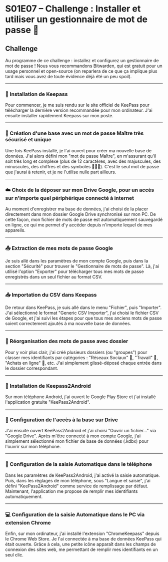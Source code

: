 # S01E07 – Challenge : Installer et utiliser un gestionnaire de mot de passe 🔎

## Challenge
Au programme de ce challenge : installez et configurez un gestionnaire de mot de passe ! Nous vous recommandons Bitwarden, qui est gratuit pour un usage personnel et open-source (on reparlera de ce que ça implique plus tard mais vous avez de toute évidence déjà été un peu spoil).

---
### 💾 Installation de Keepass
Pour commencer, je me suis rendu sur le site officiel de KeePass pour télécharger la dernière version recommandée pour mon ordinateur. J'ai ensuite installer rapidement Keepass sur mon poste.

---

### 🔑 Création d'une base avec un mot de passe Maître très sécurisé et unique
Une fois KeePass installé, je l'ai ouvert pour créer ma nouvelle base de données. J'ai alors défini mon "mot de passe Maître", en m'assurant qu'il soit très long et complexe (plus de 12 caractères, avec des majuscules, des minuscules, des chiffres et des symboles 🔢🔣🔡). C'est le seul mot de passe que j'aurai à retenir, et je ne l'utilise nulle part ailleurs.

---

### ☁️ Choix de la déposer sur mon Drive Google, pour un accès sur n'importe quel périphérique connecté à internet
Au moment d'enregistrer ma base de données, j'ai choisi de la placer directement dans mon dossier Google Drive synchronisé sur mon PC. De cette façon, mon fichier de mots de passe est automatiquement sauvegardé en ligne, ce qui me permet d'y accéder depuis n'importe lequel de mes appareils.

---

### 📤 Extraction de mes mots de passe Google
Je suis allé dans les paramètres de mon compte Google, puis dans la section "Sécurité" pour trouver le "Gestionnaire de mots de passe". Là, j'ai utilisé l'option "Exporter" pour télécharger tous mes mots de passe enregistrés dans un seul fichier au format CSV.

---

### 📥 Importation du CSV dans Keepass
De retour dans KeePass, je suis allé dans le menu "Fichier", puis "Importer". J'ai sélectionné le format "Generic CSV Importer", j'ai choisi le fichier CSV de Google, et j'ai suivi les étapes pour que tous mes anciens mots de passe soient correctement ajoutés à ma nouvelle base de données.

---

### 📂 Réorganisation des mots de passe avec dossier
Pour y voir plus clair, j'ai créé plusieurs dossiers (ou "groupes") pour classer mes identifiants par catégories : "Réseaux Sociaux" 📱, "Travail" 💼, "Achats en ligne" 🛒, etc. J'ai simplement glissé-déposé chaque entrée dans le dossier correspondant.

---

### 🤖 Installation de Keepass2Android
Sur mon téléphone Android, j'ai ouvert le Google Play Store et j'ai installé l'application gratuite "KeePass2Android".

---

### 🔄 Configuration de l'accès à la base sur Drive
J'ai ensuite ouvert KeePass2Android et j'ai choisi "Ouvrir un fichier..." via "Google Drive". Après m'être connecté à mon compte Google, j'ai simplement sélectionné mon fichier de base de données (.kdbx) pour l'ouvrir sur mon téléphone.

---

### 📲 Configuration de la saisie Automatique dans le téléphone
Dans les paramètres de KeePass2Android, j'ai activé la saisie automatique. Puis, dans les réglages de mon téléphone, sous "Langue et saisie", j'ai défini "KeePass2Android" comme service de remplissage par défaut. Maintenant, l'application me propose de remplir mes identifiants automatiquement.

---

### 💻 Configuration de la saisie Automatique dans le PC via extension Chrome
Enfin, sur mon ordinateur, j'ai installé l'extension "ChromeKeepass" depuis le Chrome Web Store. Je l'ai connectée à ma base de données KeePass qui était ouverte. Grâce à cela, une petite icône apparaît dans les champs de connexion des sites web, me permettant de remplir mes identifiants en un seul clic.
